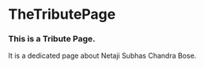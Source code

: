 # TheTributePage
<h3>This is a Tribute Page.</h3>
<p>It is a dedicated page about Netaji Subhas Chandra Bose.</p>
